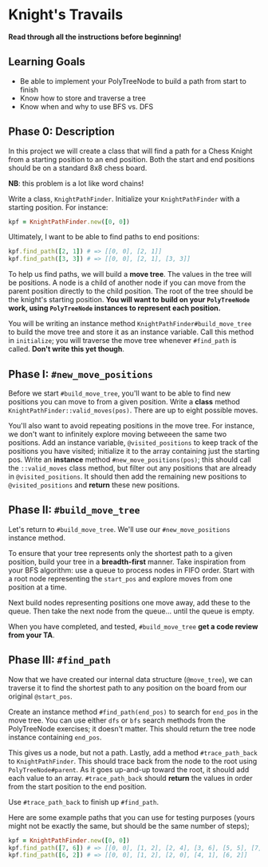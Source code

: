# Knight's Travails

**Read through all the instructions before beginning!**

## Learning Goals

* Be able to implement your PolyTreeNode to build a path from start to finish
* Know how to store and traverse a tree
* Know when and why to use BFS vs. DFS

## Phase 0: Description

In this project we will create a class that will find a path for a Chess Knight from a starting position to an end position. Both the start and end positions should be on a standard 8x8 chess board.

**NB**: this problem is a lot like word chains!

Write a class, `KnightPathFinder`. Initialize your `KnightPathFinder` with a starting position. For instance:

```ruby
kpf = KnightPathFinder.new([0, 0])
```

Ultimately, I want to be able to find paths to end positions:

```ruby
kpf.find_path([2, 1]) # => [[0, 0], [2, 1]]
kpf.find_path([3, 3]) # => [[0, 0], [2, 1], [3, 3]]
```

To help us find paths, we will build a **move tree**. The values in the tree will be positions. A node is a child of another node if you can move from the parent position directly to the child position. The root of the tree should be the knight's starting position. **You will want to build on your `PolyTreeNode` work, using `PolyTreeNode` instances to represent each position.**

You will be writing an instance method `KnightPathFinder#build_move_tree` to build the move tree and store it as an instance variable. Call this method in `initialize`; you will traverse the move tree whenever `#find_path` is called. **Don't write this yet though**.

## Phase I: `#new_move_positions`

Before we start `#build_move_tree`, you'll want to be able to find new positions you can move to from a given position. Write a **class** method `KnightPathFinder::valid_moves(pos)`. There are up to eight possible moves.

You'll also want to avoid repeating positions in the move tree. For instance, we don't want to infinitely explore moving betweeen the same two positions. Add an instance variable, `@visited_positions` to keep track of the positions you have visited; initialize it to the array containing just the starting pos. Write an **instance** method `#new_move_positions(pos)`; this should call the `::valid_moves` class method, but filter out any positions that are already in `@visited_positions`. It should then add the remaining new positions to `@visited_positions` and **return** these new positions.

## Phase II: `#build_move_tree`

Let's return to `#build_move_tree`. We'll use our `#new_move_positions` instance method.

To ensure that your tree represents only the shortest path to a given position, build your tree in a **breadth-first** manner. Take inspiration from your BFS algorithm: use a queue to process nodes in FIFO order. Start with a root node representing the `start_pos` and explore moves from one position at a time.

Next build nodes representing positions one move away, add these to the queue. Then take the next node from the queue... until the queue is empty.

When you have completed, and tested, `#build_move_tree` **get a code review from your TA**.

## Phase III: `#find_path`

Now that we have created our internal data structure (`@move_tree`), we can traverse it to find the shortest path to any position on the board from our original `@start_pos`.

Create an instance method `#find_path(end_pos)` to search for `end_pos` in the move tree. You can use either `dfs` or `bfs` search methods from the PolyTreeNode exercises; it doesn't matter. This should return the tree node instance containing `end_pos`.

This gives us a node, but not a path. Lastly, add a method `#trace_path_back` to `KnightPathFinder`. This should trace back from the node to the root using `PolyTreeNode#parent`. As it goes up-and-up toward the root, it should add each value to an array. `#trace_path_back` should **return** the values in order from the start position to the end position.

Use `#trace_path_back` to finish up `#find_path`.

Here are some example paths that you can use for testing purposes (yours might not be exactly the same, but should be the same number of steps);

```ruby
kpf = KnightPathFinder.new([0, 0])
kpf.find_path([7, 6]) # => [[0, 0], [1, 2], [2, 4], [3, 6], [5, 5], [7, 6]]
kpf.find_path([6, 2]) # => [[0, 0], [1, 2], [2, 0], [4, 1], [6, 2]]
```
